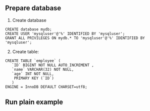 Prepare database
--------------------------------------
1. Create database
```
CREATE database mydb;
CREATE USER 'mysqluser'@'%' IDENTIFIED BY 'mysqluser';
GRANT ALL PRIVILEGES ON mydb.* TO 'mysqluser'@'%' IDENTIFIED BY 'mysqluser';
```
2. Create table:
 ```
CREATE TABLE `employee` (
	`ID` BIGINT NOT NULL AUTO_INCREMENT ,
	`name` VARCHAR(32) NOT NULL,
	`age` INT NOT NULL,
	 PRIMARY KEY (`ID`)	
	)
ENGINE = InnoDB DEFAULT CHARSET=utf8;
```

Run plain example
------------------------------------------
